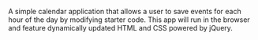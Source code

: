 A simple calendar application that allows a user to save events for each hour of the day by modifying starter code. This app will run in the browser and feature dynamically updated HTML and CSS powered by jQuery.
